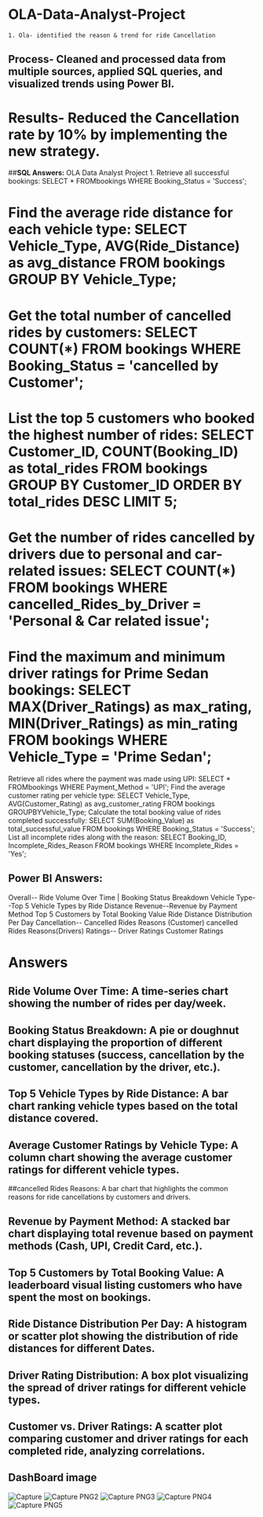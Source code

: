 # OLA-Data-Analyst-Project
	1. Ola- identified the reason & trend for ride Cancellation
## Process- Cleaned and processed data from multiple sources, applied SQL queries, and visualized trends using Power BI.
# Results- Reduced the Cancellation rate by 10% by implementing the new strategy.
##**SQL Answers:** OLA Data Analyst Project 1. Retrieve all successful bookings: SELECT * FROMbookings WHERE Booking_Status = 'Success';
# Find the average ride distance for each vehicle type: SELECT Vehicle_Type, AVG(Ride_Distance) as avg_distance FROM bookings GROUP BY Vehicle_Type;
# Get the total number of cancelled rides by customers: SELECT COUNT(*) FROM bookings WHERE Booking_Status = 'cancelled by Customer';
# List the top 5 customers who booked the highest number of rides: SELECT Customer_ID, COUNT(Booking_ID) as total_rides FROM bookings GROUP BY Customer_ID ORDER BY total_rides DESC LIMIT 5;
# Get the number of rides cancelled by drivers due to personal and car-related issues: SELECT COUNT(*) FROM bookings WHERE cancelled_Rides_by_Driver = 'Personal & Car related issue';
# Find the maximum and minimum driver ratings for Prime Sedan bookings: SELECT MAX(Driver_Ratings) as max_rating, MIN(Driver_Ratings) as min_rating FROM bookings WHERE Vehicle_Type = 'Prime Sedan';
Retrieve all rides where the payment was made using UPI: SELECT * FROMbookings WHERE Payment_Method = 'UPI';
Find the average customer rating per vehicle type: SELECT Vehicle_Type, AVG(Customer_Rating) as avg_customer_rating FROM bookings GROUPBYVehicle_Type;
Calculate the total booking value of rides completed successfully: SELECT SUM(Booking_Value) as total_successful_value FROM bookings WHERE Booking_Status = 'Success';
List all incomplete rides along with the reason: SELECT Booking_ID, Incomplete_Rides_Reason FROM bookings WHERE Incomplete_Rides = 'Yes';
## **Power BI Answers:**
Overall-- Ride Volume Over Time | Booking Status Breakdown
Vehicle Type--Top 5 Vehicle Types by Ride Distance
Revenue--Revenue by Payment Method Top 5 Customers by Total Booking Value Ride Distance Distribution Per Day
Cancellation-- Cancelled Rides Reasons (Customer) cancelled Rides Reasons(Drivers)
Ratings-- Driver Ratings Customer Ratings
# **Answers**
## Ride Volume Over Time: A time-series chart showing the number of rides per day/week.
## Booking Status Breakdown: A pie or doughnut chart displaying the proportion of different booking statuses (success, cancellation by the customer, cancellation by the driver, etc.).
## Top 5 Vehicle Types by Ride Distance: A bar chart ranking vehicle types based on the total distance covered.
## Average Customer Ratings by Vehicle Type: A column chart showing the average customer ratings for different vehicle types.
##cancelled Rides Reasons: A bar chart that highlights the common reasons for ride cancellations by customers and drivers.
##  Revenue by Payment Method: A stacked bar chart displaying total revenue based on payment methods (Cash, UPI, Credit Card, etc.).
## Top 5 Customers by Total Booking Value: A leaderboard visual listing customers who have spent the most on bookings.
## Ride Distance Distribution Per Day: A histogram or scatter plot showing the distribution of ride distances for different Dates.
## Driver Rating Distribution: A box plot visualizing the spread of driver ratings for different vehicle types.
## Customer vs. Driver Ratings: A scatter plot comparing customer and driver ratings for each completed ride, analyzing correlations.
## DashBoard image 
![Capture](https://github.com/user-attachments/assets/6b1aba5d-910b-4a55-9ac4-0a045d3ce167)
![Capture PNG2](https://github.com/user-attachments/assets/0aeba5d1-72ff-4fd7-8c7f-f307fbf8c963)
![Capture PNG3](https://github.com/user-attachments/assets/80f357a4-5269-4260-9196-a422cde4b681)
![Capture PNG4](https://github.com/user-attachments/assets/d425ef3e-af70-4eac-9c86-dc139d3109bc)
![Capture PNG5](https://github.com/user-attachments/assets/deb3f66a-7b9c-4f2c-8e70-4b33c2554e0b)








